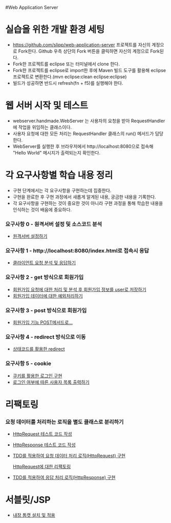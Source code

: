 #Web Application Server

# 실습을 위한 개발 환경 세팅
* https://github.com/slipp/web-application-server 프로젝트를 자신의 계정으로 Fork한다. Github 우측 상단의 Fork 버튼을 클릭하면 자신의 계정으로 Fork된다.
* Fork한 프로젝트를 eclipse 또는 터미널에서 clone 한다.
* Fork한 프로젝트를 eclipse로 import한 후에 Maven 빌드 도구를 활용해 eclipse 프로젝트로 변환한다.(mvn eclipse:clean eclipse:eclipse)
* 빌드가 성공하면 반드시 refresh(fn + f5)를 실행해야 한다.

# 웹 서버 시작 및 테스트
* webserver.handmade.WebServer 는 사용자의 요청을 받아 RequestHandler에 작업을 위임하는 클래스이다.
* 사용자 요청에 대한 모든 처리는 RequestHandler 클래스의 run() 메서드가 담당한다.
* WebServer를 실행한 후 브라우저에서 http://localhost:8080으로 접속해 "Hello World" 메시지가 출력되는지 확인한다.

# 각 요구사항별 학습 내용 정리
* 구현 단계에서는 각 요구사항을 구현하는데 집중한다. 
* 구현을 완료한 후 구현 과정에서 새롭게 알게된 내용, 궁금한 내용을 기록한다.
* 각 요구사항을 구현하는 것이 중요한 것이 아니라 구현 과정을 통해 학습한 내용을 인식하는 것이 배움에 중요하다. 

### 요구사항 0 - 원격서버 설정 및 소스코드 분석

- [원격서버 설정하기](https://github.com/TaeyeonRoyce/Next-step-practice/blob/master/web-application-server/personal_Log/01_원격%20서버.md)

### 요구사항 1 - http://localhost:8080/index.html로 접속시 응답

* [클라이언트 요청 분석 및 응답하기](https://github.com/TaeyeonRoyce/Next-step-practice/blob/master/web-application-server/personal_Log/02_index.html응답.md)

### 요구사항 2 - get 방식으로 회원가입
* [회원가입 요청에 대한 처리 및 분석 후 회원가입 정보를 user로 저장하기](https://github.com/TaeyeonRoyce/Next-step-practice/blob/master/web-application-server/personal_Log/03_회원가입(get).md)
* [회원가입 데이터에 대한 예외처리하기](https://github.com/TaeyeonRoyce/Next-step-practice/blob/master/web-application-server/personal_Log/04_회원데이터예외처리.md)

### 요구사항 3 - post 방식으로 회원가입
* [회원가입 기능 POST메서드로...](https://github.com/TaeyeonRoyce/Next-step-practice/blob/master/web-application-server/personal_Log/05_회원가입(post).md)

### 요구사항 4 - redirect 방식으로 이동
* [상태코드를 활용한 redirect](https://github.com/TaeyeonRoyce/Next-step-practice/blob/master/web-application-server/personal_Log/06_리다이렉트.md)

### 요구사항 5 - cookie
* [쿠키를 활용한 로그인 구현](https://github.com/TaeyeonRoyce/Next-step-practice/blob/master/web-application-server/personal_Log/07_로그인.md)
* [로그인 여부에 따른 사용자 목록 출력하기](https://github.com/TaeyeonRoyce/Next-step-practice/blob/master/web-application-server/personal_Log/08_사용자목록%20출력.md)

# 리팩토링

### 요청 데이터를 처리하는 로직을 별도 클래스로 분리하기

- [HttpRequest 테스트 코드 작성](https://github.com/TaeyeonRoyce/Next-step-practice/blob/master/web-application-server/src/test/java/webserver/HttpRequestTest.java)

- [HttpResponse 테스트 코드 작성](https://github.com/TaeyeonRoyce/Next-step-practice/blob/master/web-application-server/src/test/java/webserver/HttpResponseTest.java)

- [TDD를 적용하여 요청 데이터 처리 로직(HttpRequest) 구현](https://github.com/TaeyeonRoyce/Next-step-practice/blob/master/web-application-server/src/main/java/webserver/handmade/request/HttpRequest.java)

  [HttpRequest에 대한 리팩토링](https://github.com/TaeyeonRoyce/Next-step-practice/blob/master/web-application-server/personal_Log/09_HttpRequest%20리팩토링.md)

- [TDD를 적용하여 응답 처리 로직(HttpResponse) 구현](https://github.com/TaeyeonRoyce/Next-step-practice/blob/master/web-application-server/src/main/java/webserver/handmade/response/HttpResponse.java)

# 서블릿/JSP

- [내장 톰캣 설치 및 적용](https://github.com/TaeyeonRoyce/Next-step-practice/blob/master/web-application-server/personal_Log/10_서블릿.md)

